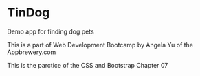 # TinDog
Demo app for finding dog pets 

This is a part of Web Development Bootcamp by Angela Yu of the Appbrewery.com

This is the parctice of the CSS and Bootstrap Chapter 07 
